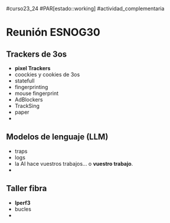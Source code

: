 #curso23_24 #PAR[estado::working]
#actividad_complementaria

# Reunión ESNOG30

## Trackers de 3os
+ **pixel Trackers**
+ coockies y cookies de 3os
+ statefull
+ fingerprinting
+ mouse fingerprint
+ AdBlockers
+ TrackSing
+ paper
+ 

## Modelos de lenguaje (LLM)
+ traps
+ logs
+ la AI hace vuestros trabajos... o **vuestro trabajo**.
+ 

## Taller fibra
+ **Iperf3**
+ bucles
+ 